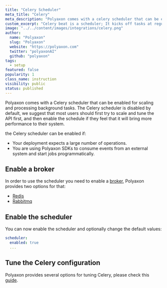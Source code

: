 ```yaml
---
title: "Celery Scheduler"
meta_title: "Celery"
meta_description: "Polyaxon comes with a celery scheduler that can be enabled for scaling and processing background tasks."
custom_excerpt: "Celery beat is a scheduler; It kicks off tasks at regular intervals, that are then executed by available worker nodes in the cluster."
image: "../../content/images/integrations/celery.png"
author:
  name: "Polyaxon"
  slug: "Polyaxon"
  website: "https://polyaxon.com"
  twitter: "polyaxonAI"
  github: "polyaxon"
tags:
  - setup
featured: false
popularity: 1
class_name: instruction
visibility: public
status: published
---
```


Polyaxon comes with a Celery scheduler that can be enabled for scaling and processing background tasks.
The Celery scheduler is disabled by default, we suggest that most users should first try to scale and tune the API first, 
and then enable the schedule if they feel that it will bring more performance to their system.  

the Celery scheduler can be enabled if:
  * Your deployment expects a large number of operations.
  * You are using Polyaxon SDKs to consume events from an external system and start jobs programmatically.  

## Enable a broker

In order to use the scheduler you need to enable a [broker](/docs/setup/platform/broker/), Polyaxon provides two options for that:

 * [Redis](/docs/setup/platform/redis-ha/)
 * [Rabbitmq](/docs/setup/platform/rabbitmq-ha/)


## Enable the scheduler

You can now enable the scheduler and optionally change the default values:

```yaml
scheduler:
  enabled: true
  ...
```

## Tune the Celery configuration

Polyaxon provides several options for tuning Celery, please check this [guide](/docs/setup/platform/celery/).
